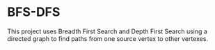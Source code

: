 # BFS-DFS
This project uses Breadth First Search and Depth First Search using a directed graph to find paths from one source vertex to other vertexes.
